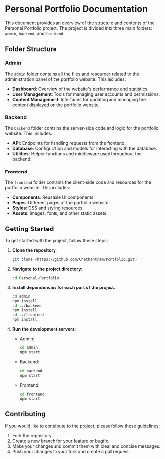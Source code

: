 # Personal Portfolio Documentation

This document provides an overview of the structure and contents of the Personal Portfolio project. The project is divided into three main folders: `admin`, `backend`, and `frontend`.

## Folder Structure

### Admin
The `admin` folder contains all the files and resources related to the administration panel of the portfolio website. This includes:

- **Dashboard**: Overview of the website's performance and statistics.
- **User Management**: Tools for managing user accounts and permissions.
- **Content Management**: Interfaces for updating and managing the content displayed on the portfolio website.

### Backend
The `backend` folder contains the server-side code and logic for the portfolio website. This includes:

- **API**: Endpoints for handling requests from the frontend.
- **Database**: Configuration and models for interacting with the database.
- **Utilities**: Helper functions and middleware used throughout the backend.

### Frontend
The `frontend` folder contains the client-side code and resources for the portfolio website. This includes:

- **Components**: Reusable UI components.
- **Pages**: Different pages of the portfolio website.
- **Styles**: CSS and styling resources.
- **Assets**: Images, fonts, and other static assets.

## Getting Started

To get started with the project, follow these steps:

1. **Clone the repository**:
    ```sh
    git clone <https://github.com/Chethantram/Portfolio.git>
    ```

2. **Navigate to the project directory**:
    ```sh
    cd Personal-Portfolio
    ```

3. **Install dependencies for each part of the project**:
    ```sh
    cd admin
    npm install
    cd ../backend
    npm install
    cd ../frontend
    npm install
    ```

4. **Run the development servers**:
    - Admin:
        ```sh
        cd admin
        npm start
        ```
    - Backend:
        ```sh
        cd backend
        npm start
        ```
    - Frontend:
        ```sh
        cd frontend
        npm start
        ```

## Contributing

If you would like to contribute to the project, please follow these guidelines:

1. Fork the repository.
2. Create a new branch for your feature or bugfix.
3. Make your changes and commit them with clear and concise messages.
4. Push your changes to your fork and create a pull request.
